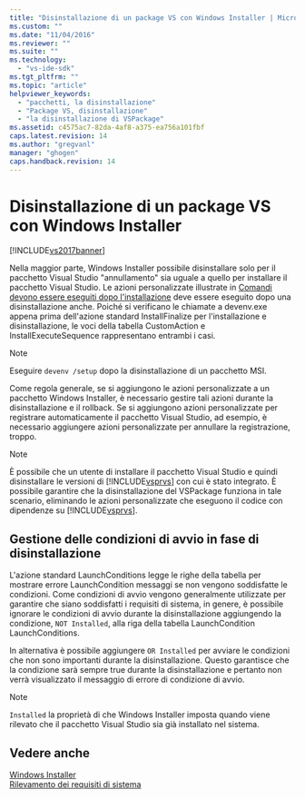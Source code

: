 ```yaml
---
title: "Disinstallazione di un package VS con Windows Installer | Microsoft Docs"
ms.custom: ""
ms.date: "11/04/2016"
ms.reviewer: ""
ms.suite: ""
ms.technology: 
  - "vs-ide-sdk"
ms.tgt_pltfrm: ""
ms.topic: "article"
helpviewer_keywords: 
  - "pacchetti, la disinstallazione"
  - "Package VS, disinstallazione"
  - "la disinstallazione di VSPackage"
ms.assetid: c4575ac7-82da-4af8-a375-ea756a101fbf
caps.latest.revision: 14
ms.author: "gregvanl"
manager: "ghogen"
caps.handback.revision: 14
---
```

# Disinstallazione di un package VS con Windows Installer
[!INCLUDE[vs2017banner](../../code-quality/includes/vs2017banner.md)]

Nella maggior parte, Windows Installer possibile disinstallare solo per il pacchetto Visual Studio "annullamento" sia uguale a quello per installare il pacchetto Visual Studio. Le azioni personalizzate illustrate in [Comandi devono essere eseguiti dopo l'installazione](../../extensibility/internals/commands-that-must-be-run-after-installation.md) deve essere eseguito dopo una disinstallazione anche. Poiché si verificano le chiamate a devenv.exe appena prima dell'azione standard InstallFinalize per l'installazione e disinstallazione, le voci della tabella CustomAction e InstallExecuteSequence rappresentano entrambi i casi.  
  
> [!NOTE]
>  Eseguire `devenv /setup` dopo la disinstallazione di un pacchetto MSI.  
  
 Come regola generale, se si aggiungono le azioni personalizzate a un pacchetto Windows Installer, è necessario gestire tali azioni durante la disinstallazione e il rollback. Se si aggiungono azioni personalizzate per registrare automaticamente il pacchetto Visual Studio, ad esempio, è necessario aggiungere azioni personalizzate per annullare la registrazione, troppo.  
  
> [!NOTE]
>  È possibile che un utente di installare il pacchetto Visual Studio e quindi disinstallare le versioni di [!INCLUDE[vsprvs](../../code-quality/includes/vsprvs_md.md)] con cui è stato integrato. È possibile garantire che la disinstallazione del VSPackage funziona in tale scenario, eliminando le azioni personalizzate che eseguono il codice con dipendenze su [!INCLUDE[vsprvs](../../code-quality/includes/vsprvs_md.md)].  
  
## Gestione delle condizioni di avvio in fase di disinstallazione  
 L'azione standard LaunchConditions legge le righe della tabella per mostrare errore LaunchCondition messaggi se non vengono soddisfatte le condizioni. Come condizioni di avvio vengono generalmente utilizzate per garantire che siano soddisfatti i requisiti di sistema, in genere, è possibile ignorare le condizioni di avvio durante la disinstallazione aggiungendo la condizione, `NOT Installed`, alla riga della tabella LaunchCondition LaunchConditions.  
  
 In alternativa è possibile aggiungere `OR Installed` per avviare le condizioni che non sono importanti durante la disinstallazione. Questo garantisce che la condizione sarà sempre true durante la disinstallazione e pertanto non verrà visualizzato il messaggio di errore di condizione di avvio.  
  
> [!NOTE]
>  `Installed` la proprietà di che Windows Installer imposta quando viene rilevato che il pacchetto Visual Studio sia già installato nel sistema.  
  
## Vedere anche  
 [Windows Installer](http://msdn.microsoft.com/it-it/187d8965-c79d-4ecb-8689-10930fa8b3b5)   
 [Rilevamento dei requisiti di sistema](../../extensibility/internals/detecting-system-requirements.md)